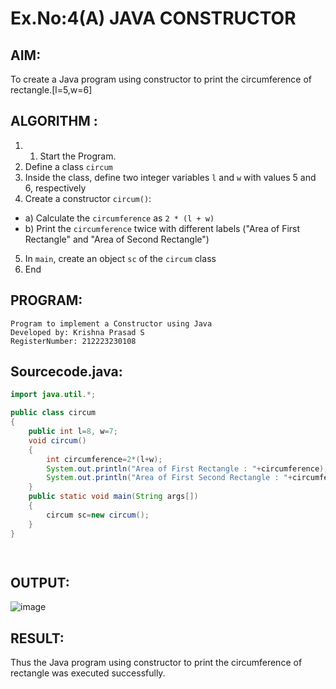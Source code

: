 # Ex.No:4(A)  JAVA CONSTRUCTOR
## AIM:
To create a Java program using constructor to print the circumference of rectangle.[l=5,w=6]

## ALGORITHM :
1.  1.	Start the Program.
2.	Define a class `circum`
3.	Inside the class, define two integer variables `l` and `w` with values 5 and 6, respectively
4.	Create a constructor `circum()`:
-	a) Calculate the `circumference` as `2 * (l + w)`
-	b) Print the `circumference` twice with different labels ("Area of First Rectangle" and "Area of Second Rectangle")
5.	In `main`, create an object `sc` of the `circum` class
6.	End





## PROGRAM:
 ```
Program to implement a Constructor using Java
Developed by: Krishna Prasad S
RegisterNumber: 212223230108
```

## Sourcecode.java:
```java
import java.util.*; 

public class circum
{
    public int l=8, w=7; 
    void circum()
    {
        int circumference=2*(l+w);
        System.out.println("Area of First Rectangle : "+circumference); 
        System.out.println("Area of First Second Rectangle : "+circumference);
    }
    public static void main(String args[])
    {
        circum sc=new circum();
    }
}

 
```



## OUTPUT:

![image](https://github.com/user-attachments/assets/eb21e576-3b9f-4a7a-b50a-fa4656dfb960)


## RESULT:
Thus the Java program using constructor to print the circumference of rectangle was executed successfully.
